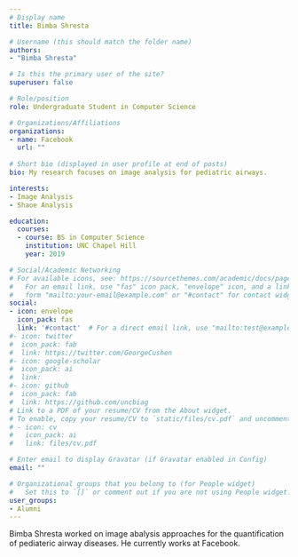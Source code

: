 ```yaml
---
# Display name
title: Bimba Shresta

# Username (this should match the folder name)
authors:
- "Bimba Shresta"

# Is this the primary user of the site?
superuser: false

# Role/position
role: Undergraduate Student in Computer Science

# Organizations/Affiliations
organizations:
- name: Facebook
  url: ""
  
# Short bio (displayed in user profile at end of posts)
bio: My research focuses on image analysis for pediatric airways.

interests:
- Image Analysis
- Shaoe Analysis

education:
  courses:
  - course: BS in Computer Science
    institution: UNC Chapel Hill
    year: 2019

# Social/Academic Networking
# For available icons, see: https://sourcethemes.com/academic/docs/page-builder/#icons
#   For an email link, use "fas" icon pack, "envelope" icon, and a link in the
#   form "mailto:your-email@example.com" or "#contact" for contact widget.
social:
- icon: envelope
  icon_pack: fas
  link: '#contact'  # For a direct email link, use "mailto:test@example.org".
#- icon: twitter
#  icon_pack: fab
#  link: https://twitter.com/GeorgeCushen
#- icon: google-scholar
#  icon_pack: ai
#  link: 
#- icon: github
#  icon_pack: fab
#  link: https://github.com/uncbiag
# Link to a PDF of your resume/CV from the About widget.
# To enable, copy your resume/CV to `static/files/cv.pdf` and uncomment the lines below.
# - icon: cv
#   icon_pack: ai
#   link: files/cv.pdf

# Enter email to display Gravatar (if Gravatar enabled in Config)
email: ""

# Organizational groups that you belong to (for People widget)
#   Set this to `[]` or comment out if you are not using People widget.
user_groups:
- Alumni
---
```


Bimba Shresta worked on image abalysis approaches for the quantification of pediateric airway diseases. He currently works at Facebook.
